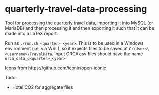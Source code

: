 # quarterly-travel-data-processing
Tool for processing the quarterly travel data, importing it into MySQL (or MariaDB) and then processing it and then exporting it such that it can be made into a LaTeX report.

Run as `./run.sh <quarter> <year>`. This is to be used in a Windows environment (i.e. via WSL), so it expects files to be saved at `C:\Users\<username>\TravelData`. Input ORCA csv files should have the name `orca_data_q<quarter>_<year>`

Icons from https://github.com/iconic/open-iconic

Todo:
 - Hotel CO2 for aggregate files
